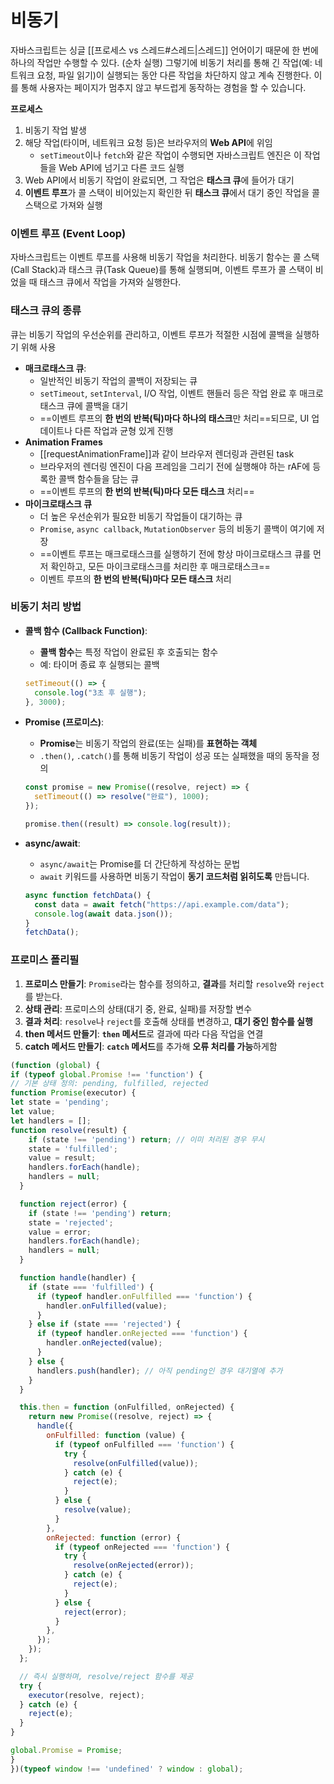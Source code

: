 # 비동기
자바스크립트는 싱글 [[프로세스 vs 스레드#스레드|스레드]] 언어이기 때문에 한 번에 하나의 작업만 수행할 수 있다. (순차 실행) 그렇기에 비동기 처리를 통해 긴 작업(예: 네트워크 요청, 파일 읽기)이 실행되는 동안 다른 작업을 차단하지 않고 계속 진행한다. 이를 통해 사용자는 페이지가 멈추지 않고 부드럽게 동작하는 경험을 할 수 있습니다.

**프로세스**
1. 비동기 작업 발생
2. 해당 작업(타이머, 네트워크 요청 등)은 브라우저의 **Web API**에 위임
	- `setTimeout`이나 `fetch`와 같은 작업이 수행되면 자바스크립트 엔진은 이 작업들을 Web API에 넘기고 다른 코드 실행
3. Web API에서 비동기 작업이 완료되면, 그 작업은 **태스크 큐**에 들어가 대기
4. **이벤트 루프**가 콜 스택이 비어있는지 확인한 뒤 **태스크 큐**에서 대기 중인 작업을 콜 스택으로 가져와 실행

### 이벤트 루프 (Event Loop)
자바스크립트는 이벤트 루프를 사용해 비동기 작업을 처리한다. 비동기 함수는 콜 스택(Call Stack)과 태스크 큐(Task Queue)를 통해 실행되며, 이벤트 루프가 콜 스택이 비었을 때 태스크 큐에서 작업을 가져와 실행한다.

### 태스크 큐의 종류
큐는 비동기 작업의 우선순위를 관리하고, 이벤트 루프가 적절한 시점에 콜백을 실행하기 위해 사용

- **매크로태스크 큐**: 
	- 일반적인 비동기 작업의 콜백이 저장되는 큐
	- `setTimeout`, `setInterval`, I/O 작업, 이벤트 핸들러 등은 작업 완료 후 매크로태스크 큐에 콜백을 대기
	- ==이벤트 루프의 **한 번의 반복(틱)마다 하나의 태스크**만 처리==되므로, UI 업데이트나 다른 작업과 균형 있게 진행
- **Animation Frames** 
	- [[requestAnimationFrame]]과 같이 브라우저 렌더링과 관련된 task
	- 브라우저의 렌더링 엔진이 다음 프레임을 그리기 전에 실행해야 하는 rAF에 등록한 콜백 함수들을 담는 큐
	- ==이벤트 루프의 **한 번의 반복(틱)마다 모든 태스크** 처리==
- **마이크로태스크 큐**
	- 더 높은 우선순위가 필요한 비동기 작업들이 대기하는 큐
	- `Promise`, `async callback`, `MutationObserver` 등의 비동기 콜백이 여기에 저장
	- ==이벤트 루프는 매크로태스크를 실행하기 전에 항상 마이크로태스크 큐를 먼저 확인하고, 모든 마이크로태스크를 처리한 후 매크로태스크==
	- 이벤트 루프의 **한 번의 반복(틱)마다 모든 태스크** 처리


### 비동기 처리 방법

- **콜백 함수 (Callback Function)**:
    
    - **콜백 함수**는 특정 작업이 완료된 후 호출되는 함수
    - 예: 타이머 종료 후 실행되는 콜백
    
    ```jsx
    setTimeout(() => {
      console.log("3초 후 실행");
    }, 3000);
    ```
    
- **Promise (프로미스)**:
    
    - **Promise**는 비동기 작업의 완료(또는 실패)를 **표현하는 객체**
    - `.then()`, `.catch()`를 통해 비동기 작업이 성공 또는 실패했을 때의 동작을 정의
    
    ```jsx
    const promise = new Promise((resolve, reject) => {
      setTimeout(() => resolve("완료"), 1000);
    });
    
    promise.then((result) => console.log(result));
    
    ```
    
- **async/await**:
    
    - `async/await`는 Promise를 더 간단하게 작성하는 문법
    - `await` 키워드를 사용하면 비동기 작업이 **동기 코드처럼 읽히도록** 만듭니다.
    
    ```jsx
    async function fetchData() {
      const data = await fetch("https://api.example.com/data");
      console.log(await data.json());
    }
    fetchData();
    ```



### 프로미스 폴리필
1. **프로미스 만들기**: `Promise`라는 함수를 정의하고, **결과**를 처리할 `resolve`와 `reject`를 받는다.
2. **상태 관리**: 프로미스의 상태(대기 중, 완료, 실패)를 저장할 변수
3. **결과 처리**: `resolve`나 `reject`를 호출해 상태를 변경하고, **대기 중인 함수를 실행**
4. **then 메서드 만들기**: **`then` 메서드**로 결과에 따라 다음 작업을 연결
5. **catch 메서드 만들기**: **`catch` 메서드**를 추가해 **오류 처리를 가능**하게함


```jsx
(function (global) {
if (typeof global.Promise !== 'function') {
// 기본 상태 정의: pending, fulfilled, rejected
function Promise(executor) {
let state = 'pending';
let value;
let handlers = [];
function resolve(result) {
    if (state !== 'pending') return; // 이미 처리된 경우 무시
    state = 'fulfilled';
    value = result;
    handlers.forEach(handle);
    handlers = null;
  }

  function reject(error) {
    if (state !== 'pending') return;
    state = 'rejected';
    value = error;
    handlers.forEach(handle);
    handlers = null;
  }

  function handle(handler) {
    if (state === 'fulfilled') {
      if (typeof handler.onFulfilled === 'function') {
        handler.onFulfilled(value);
      }
    } else if (state === 'rejected') {
      if (typeof handler.onRejected === 'function') {
        handler.onRejected(value);
      }
    } else {
      handlers.push(handler); // 아직 pending인 경우 대기열에 추가
    }
  }

  this.then = function (onFulfilled, onRejected) {
    return new Promise((resolve, reject) => {
      handle({
        onFulfilled: function (value) {
          if (typeof onFulfilled === 'function') {
            try {
              resolve(onFulfilled(value));
            } catch (e) {
              reject(e);
            }
          } else {
            resolve(value);
          }
        },
        onRejected: function (error) {
          if (typeof onRejected === 'function') {
            try {
              resolve(onRejected(error));
            } catch (e) {
              reject(e);
            }
          } else {
            reject(error);
          }
        },
      });
    });
  };

  // 즉시 실행하며, resolve/reject 함수를 제공
  try {
    executor(resolve, reject);
  } catch (e) {
    reject(e);
  }
}

global.Promise = Promise;
}
})(typeof window !== 'undefined' ? window : global);
```